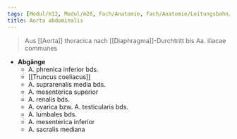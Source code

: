 ```yaml
---
tags: [Modul/m12, Modul/m26, Fach/Anatomie, Fach/Anatomie/Leitungsbahn/Arterie]
title: Aorta abdominalis
---
```

> Aus [[Aorta]] thoracica nach [[Diaphragma]]-Durchtritt bis Aa. iliacae communes
- **Abgänge**
	- A. phrenica inferior bds.
	- [[Truncus coeliacus]]
	- A. suprarenalis media bds.
	- A. mesenterica superior
	- A. renalis bds.
	- A. ovarica bzw. A. testicularis bds.
	- A. lumbales bds.
	- A. mesenterica inferior
	- A. sacralis mediana